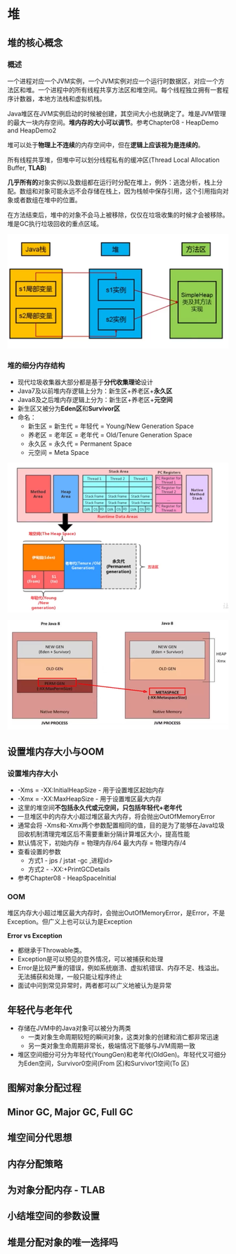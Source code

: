 # 堆

## 堆的核心概念

### 概述

一个进程对应一个JVM实例，一个JVM实例对应一个运行时数据区，对应一个方法区和堆。一个进程中的所有线程共享方法区和堆空间。每个线程独立拥有一套程序计数器，本地方法栈和虚拟机栈。

Java堆区在JVM实例启动的时候被创建，其空间大小也就确定了。堆是JVM管理的最大一块内存空间。**堆内存的大小可以调节**。参考Chapter08 - HeapDemo and HeapDemo2

堆可以处于**物理上不连续**的内存空间中，但在**逻辑上应该视为是连续的**。

所有线程共享堆，但堆中可以划分线程私有的缓冲区\(Thread Local Allocation Buffer, **TLAB**\)

**几乎所有的**对象实例以及数组都在运行时分配在堆上，例外：逃逸分析，栈上分配。数组和对象可能永远不会存储在栈上，因为栈帧中保存引用，这个引用指向对象或者数组在堆中的位置。

在方法结束后，堆中的对象不会马上被移除，仅仅在垃圾收集的时候才会被移除。堆是GC执行垃圾回收的重点区域。

![](.gitbook/assets/screen-shot-2021-07-24-at-5.31.30-pm.png)

### 堆的细分内存结构

* 现代垃圾收集器大部分都是基于**分代收集理论**设计
* Java7及以前堆内存逻辑上分为：新生区+养老区+**永久区**
* Java8及之后堆内存逻辑上分为：新生区+养老区+**元空间**
* 新生区又被分为**Eden区**和**Survivor区**
* 命名：
  * 新生区 = 新生代 = 年轻代 = Young/New Generation Space
  * 养老区 = 老年区 = 老年代 = Old/Tenure Generation Space 
  * 永久区 = 永久代 = Permanent Space
  * 元空间 = Meta Space

![](.gitbook/assets/screen-shot-2021-07-24-at-7.53.18-pm.png)

![](.gitbook/assets/screen-shot-2021-07-24-at-7.54.44-pm.png)

## 设置堆内存大小与OOM

### 设置堆内存大小

* -Xms = -XX:InitialHeapSize - 用于设置堆区起始内存
* -Xmx = -XX:MaxHeapSize - 用于设置堆区最大内存
* 这里的堆空间**不包括永久代或元空间，只包括年轻代+老年代**
* 一旦堆区中的内存大小超过堆区最大内存，将会抛出OutOfMemoryError
* 通常会将 -Xms和-Xmx两个参数配置相同的值，目的是为了能够在Java垃圾回收机制清理完堆区后不需要重新分隔计算堆区大小，提高性能
* 默认情况下，初始内存 = 物理内存/64  最大内存 = 物理内存/4
* 查看设置的参数 
  * 方式1 - jps / jstat -gc ,进程id&gt;
  * 方式2 - -XX:+PrintGCDetails
* 参考Chapter08 - HeapSpaceInitial

### OOM

堆区内存大小超过堆区最大内存时，会抛出OutOfMemoryError，是Error，不是Exception。但广义上也可以认为是Exception

**Error vs Exception**

* 都继承于Throwable类。
* Exception是可以预见的意外情况，可以被捕获和处理
* Error是比较严重的错误，例如系统崩溃、虚拟机错误、内存不足、栈溢出。无法捕获和处理，一般只能让程序终止
* 面试中问到常见异常时，两者都可以广义地被认为是异常

## 年轻代与老年代

* 存储在JVM中的Java对象可以被分为两类
  * 一类对象生命周期较短的瞬间对象，这类对象的创建和消亡都非常迅速
  * 另一类对象生命周期非常长，极端情况下能够与JVM周期一致
* 堆区空间细分可分为年轻代\(YoungGen\)和老年代\(OldGen\)。年轻代又可细分为Eden空间，Survivor0空间\(From 区\)和Survivor1空间\(To 区\)



## 图解对象分配过程

## Minor GC, Major GC, Full GC

## 堆空间分代思想

## 内存分配策略

## 为对象分配内存 - TLAB

## 小结堆空间的参数设置

## 堆是分配对象的唯一选择吗



